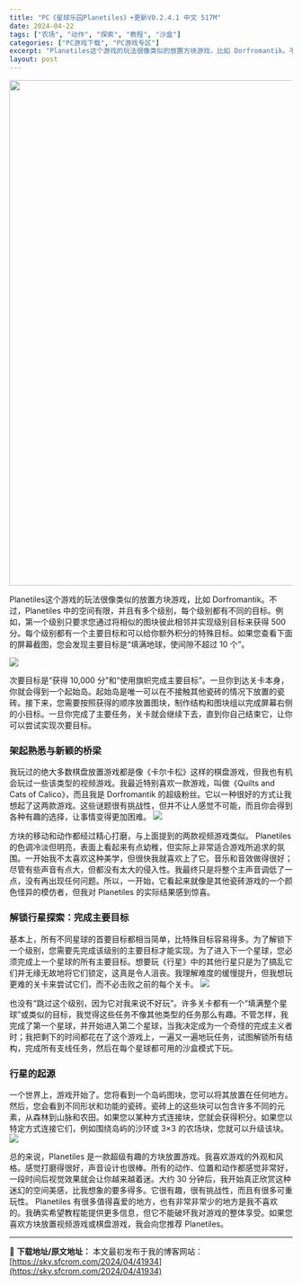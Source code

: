 ```yaml
---
title: "PC《星球乐园Planetiles》+更新V0.2.4.1 中文 517M"
date: 2024-04-22
tags: ["农场", "动作", "探索", "教程", "沙盒"]
categories: ["PC游戏下载", "PC游戏专区"]
excerpt: "Planetiles这个游戏的玩法很像类似的放置方块游戏，比如 Dorfromantik。不过，Planetiles 中的空间有限，并且有多个级别，每个级别都有不同的目标。例如，第一个级别只要求您通过将相似的图块彼此相邻并实现级别目标来获得 500 分。每个级别都有一个主要目标和可以给你额外积分的特&hellip;"
layout: post
---
```


<img class="size-full wp-image-41935 aligncenter" src="https://sky.sfcrom.com/wp-content/uploads/2024/04/2024042203464041.webp" alt="" width="600" height="900" />

Planetiles这个游戏的玩法很像类似的放置方块游戏，比如 Dorfromantik。不过，Planetiles 中的空间有限，并且有多个级别，每个级别都有不同的目标。例如，第一个级别只要求您通过将相似的图块彼此相邻并实现级别目标来获得 500 分。每个级别都有一个主要目标和可以给你额外积分的特殊目标。如果您查看下面的屏幕截图，您会发现主要目标是“填满地球，使间隙不超过 10 个”。

<img src="https://sky.sfcrom.com/wp-content/uploads/2024/04/20240422114953-283bc.jpeg" />

<span>次要目标是“获得 10,000 分”和“使用旗帜完成主要目标”。一旦你到达关卡本身，你就会得到一个起始岛。起始岛是唯一可以在不接触其他瓷砖的情况下放置的瓷砖。接下来，您需要按照获得的顺序放置图块，制作结构和图块组以完成屏幕右侧的小目标。一旦你完成了主要任务，关卡就会继续下去，直到你自己结束它，让你可以尝试实现次要目标。</span>
<h3><span>架起熟悉与新颖的桥梁</span></h3>
<span>我玩过的绝大多数棋盘放置游戏都是像《卡尔卡松》这样的棋盘游戏，但我也有机会玩过一些该类型的视频游戏。我最近特别喜欢一款游戏，叫做《Quilts and Cats of Calico》，而且我是 Dorfromantik 的超级粉丝。它以一种很好的方式让我想起了这两款游戏。这些谜题很有挑战性，但并不让人感觉不可能，而且你会得到各种有趣的选择，让事情变得更加困难。</span>

<img src="https://sky.sfcrom.com/wp-content/uploads/2024/04/20240422114956-43f12.jpeg" />

<span>方块的移动和动作都经过精心打磨，与上面提到的两款视频游戏类似。 Planetiles 的色调冷淡但明亮，表面上看起来有点幼稚，但实际上非常适合游戏所追求的氛围。一开始我不太喜欢这种美学，但很快我就喜欢上了它。音乐和音效做得很好；尽管有些声音有点大，但都没有太大的侵入性。我最终只是将整个主声音调低了一点，没有再出现任何问题。所以，一开始，它看起来就像是其他瓷砖游戏的一个颜色怪异的模仿者，但我对 Planetiles 的实际结果感到惊喜。</span>
<h3><span>解锁行星探索：完成主要目标</span></h3>
<span>基本上，所有不同星球的首要目标都相当简单，比特殊目标容易得多。为了解锁下一个级别，您需要先完成该级别的主要目标才能实现。为了进入下一个星球，您必须完成上一个星球的所有主要目标。想要玩《行星》中的其他行星只是为了搞乱它们并无缘无故地将它们锁定，这真是令人沮丧。我理解难度的缓慢提升，但我想玩更难的关卡来尝试它们，而不必击败之前的每个关卡。</span>

<img src="https://sky.sfcrom.com/wp-content/uploads/2024/04/20240422114957-558e5.jpeg" />

<span>也没有“跳过这个级别，因为它对我来说不好玩”。许多关卡都有一个“填满整个星球”或类似的目标，我觉得这些任务不像其他类型的任务那么有趣。不管怎样，我完成了第一个星球，并开始进入第二个星球，当我决定成为一个奇怪的完成主义者时；我把剩下的时间都花在了这个游戏上，一遍又一遍地玩任务，试图解锁所有结构，完成所有支线任务，然后在每个星球都可用的沙盒模式下玩。</span>
<h3><span>行星的起源</span></h3>
<span>一个世界上，游戏开始了。您将看到一个岛屿图块，您可以将其放置在任何地方。然后，您会看到不同形状和功能的瓷砖。瓷砖上的这些块可以包含许多不同的元素，从森林到山脉和农田。如果您以某种方式连接块，您就会获得积分。如果您以特定方式连接它们，例如围绕岛屿的沙环或 3×3 的农场块，您就可以升级该块。</span>

<img src="https://sky.sfcrom.com/wp-content/uploads/2024/04/20240422115000-8fe2b.jpeg" />

总的来说，Planetiles 是一款超级有趣的方块放置游戏。我喜欢游戏的外观和风格。感觉打磨得很好，声音设计也很棒。所有的动作、位置和动作都感觉非常好，一段时间后视觉效果就会让你越来越着迷。大约 30 分钟后，我开始真正欣赏这种迷幻的空间美感，比我想象的要多得多。它很有趣，很有挑战性，而且有很多可重玩性。 Planetiles 有很多值得喜爱的地方，也有非常非常少的地方是我不喜欢的。我确实希望教程能提供更多信息，但它不能破坏我对游戏的整体享受。如果您喜欢方块放置视频游戏或棋盘游戏，我会向您推荐 Planetiles。

---
📖 **下载地址/原文地址：** 本文最初发布于我的博客网站：[https://sky.sfcrom.com/2024/04/41934](https://sky.sfcrom.com/2024/04/41934)
